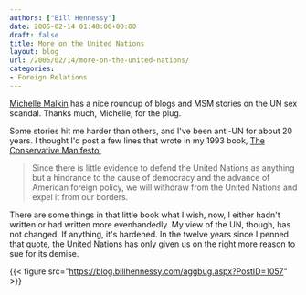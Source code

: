 ```yaml
---
authors: ["Bill Hennessy"]
date: 2005-02-14 01:48:00+00:00
draft: false
title: More on the United Nations
layout: blog
url: /2005/02/14/more-on-the-united-nations/
categories:
- Foreign Relations
---
```


[Michelle Malkin](https://michellemalkin.com/archives/001492.htm) has a nice roundup of blogs and MSM stories on the UN sex scandal. Thanks much, Michelle, for the plug.




Some stories hit me harder than others, and I've been anti-UN for about 20 years. I thought I'd post a few lines that wrote in my 1993 book, [The Conservative Manifesto:](https://blog.billhennessy.com/forums/1016/PostAttachment.aspx)




> 

> 
> Since there is little evidence to defend the United Nations as anything but a hindrance to the cause of democracy and the advance of American foreign policy, we will withdraw from the United Nations and expel it from our borders.
> 
> 




There are some things in that little book what I wish, now, I either hadn't written or had written more evenhandedly. My view of the UN, though, has not changed. If anything, it's hardened. In the twelve years since I penned that quote, the United Nations has only given us on the right more reason to sue for its demise. 

{{< figure src="https://blog.billhennessy.com/aggbug.aspx?PostID=1057" >}}

